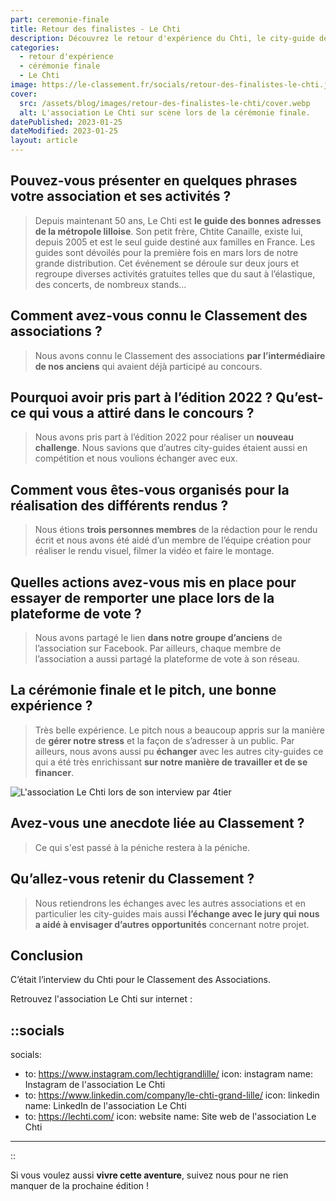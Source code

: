 ```yaml
---
part: ceremonie-finale
title: Retour des finalistes - Le Chti
description: Découvrez le retour d'expérience du Chti, le city-guide de Lille, une association de l’Edhec Business School. Le Chti est arrivé à la cinquième place pour l'édition 2022.
categories:
  - retour d'expérience
  - cérémonie finale
  - Le Chti
image: https://le-classement.fr/socials/retour-des-finalistes-le-chti.jpg
cover:
  src: /assets/blog/images/retour-des-finalistes-le-chti/cover.webp
  alt: L'association Le Chti sur scène lors de la cérémonie finale.
datePublished: 2023-01-25
dateModified: 2023-01-25
layout: article
---
```


## Pouvez-vous présenter en quelques phrases votre association et ses activités ?

> Depuis maintenant 50 ans, Le Chti est **le guide des bonnes adresses de la métropole lilloise**. Son petit frère, Chtite Canaille, existe lui, depuis 2005 et est le seul guide destiné aux familles en France.
Les guides sont dévoilés pour la première fois en mars lors de notre grande distribution. Cet événement se déroule sur deux jours et regroupe diverses activités gratuites telles que du saut à l’élastique, des concerts, de nombreux stands…
> 

## Comment avez-vous connu le Classement des associations ?

> Nous avons connu le Classement des associations **par l’intermédiaire de nos anciens** qui avaient déjà participé au concours.
> 

## Pourquoi avoir pris part à l’édition 2022 ? Qu’est-ce qui vous a attiré dans le concours ?

> Nous avons pris part à l’édition 2022 pour réaliser un **nouveau challenge**. Nous savions que d’autres city-guides étaient aussi en compétition et nous voulions échanger avec eux.
> 

## Comment vous êtes-vous organisés pour la réalisation des différents rendus ?

> Nous étions **trois personnes membres** de la rédaction pour le rendu écrit et nous avons été aidé d’un membre de l’équipe création pour réaliser le rendu visuel, filmer la vidéo et faire le montage.
> 

## Quelles actions avez-vous mis en place pour essayer de remporter une place lors de la plateforme de vote ?

> Nous avons partagé le lien **dans notre groupe d’anciens** de l’association sur Facebook. Par ailleurs, chaque membre de l’association a aussi partagé la plateforme de vote à son réseau.
> 

## La cérémonie finale et le pitch, une bonne expérience ?

> Très belle expérience. Le pitch nous a beaucoup appris sur la manière de **gérer notre stress** et la façon de s’adresser à un public. Par ailleurs, nous avons aussi pu **échanger** avec les autres city-guides ce qui a été très enrichissant **sur notre manière de travailler et de se financer**.
> 

![L'association Le Chti lors de son interview par 4tier](/assets/blog/images/retour-des-finalistes-le-chti/banner.webp)

## Avez-vous une anecdote liée au Classement ?

> Ce qui s'est passé à la péniche restera à la péniche.
> 

## Qu’allez-vous retenir du Classement ?

> Nous retiendrons les échanges avec les autres associations et en particulier les city-guides mais aussi **l’échange avec le jury qui nous a aidé à envisager d’autres opportunités** concernant notre projet.
> 

## Conclusion

C’était l’interview du Chti pour le Classement des Associations.


Retrouvez l'association Le Chti sur internet :

::socials
---
socials:
  - to: https://www.instagram.com/lechtigrandlille/
    icon: instagram
    name: Instagram de l'association Le Chti
  - to: https://www.linkedin.com/company/le-chti-grand-lille/
    icon: linkedin
    name: LinkedIn de l'association Le Chti
  - to: https://lechti.com/
    icon: website
    name: Site web de l'association Le Chti
---
::


Si vous voulez aussi **vivre cette aventure**, suivez nous pour ne rien manquer de la prochaine édition !
